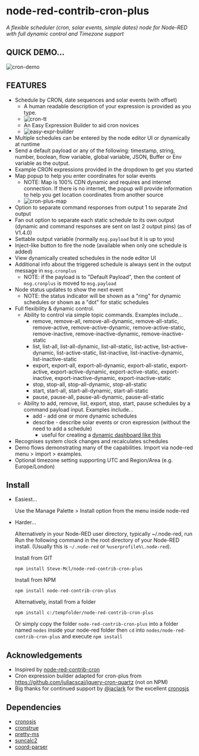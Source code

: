 node-red-contrib-cron-plus
============================
_A flexible scheduler (cron, solar events, simple dates) node for Node-RED with full dynamic control and Timezone support_


QUICK DEMO...
-------------
![cron-demo](https://user-images.githubusercontent.com/44235289/84031306-592fa900-a98d-11ea-9e93-c074473aa0c8.gif)


FEATURES
--------
* Schedule by CRON, date sequences and solar events (with offset) 
  * A human readable description of your expression is provided as you type.
  * ![cron-tt](https://user-images.githubusercontent.com/44235289/84030877-afe8b300-a98c-11ea-8a77-be84d840bf5d.gif)
  * An Easy Expression Builder to aid cron novices
  * ![easy-expr-builder](https://user-images.githubusercontent.com/44235289/90957177-296c4980-e484-11ea-9705-9a7faf90b5f0.gif)
* Multiple schedules can be entered by the node editor UI or dynamically at runtime
* Send a default payload or any of the following: timestamp, string, number, boolean, flow variable, global variable, JSON, Buffer or Env variable as the output.
* Example CRON expressions provided in the dropdown to get you started
* Map popup to help you enter coordinates for solar events
  * NOTE: Map is 100% CDN dynamic and requires and internet connection. If there is no internet, the popup will provide information to help you get location coordinates from another source
  * ![cron-plus-map](https://user-images.githubusercontent.com/44235289/84031948-79ac3300-a98e-11ea-966c-b77200515030.gif)
* Option to separate command responses from output 1 to separate 2nd output 
* Fan out option to separate each static schedule to its own output (dynamic and command responses are sent on last 2 output pins) (as of V1.4.0)
* Settable output variable (normally `msg.payload` but it is up to you)
* Inject-like button to fire the node (available when only one schedule is added) 
* View dynamically created schedules in the node editor UI
* Additional info about the triggered schedule is always sent in the output message in `msg.cronplus` 
  * NOTE: if the payload is to "Default Payload", then the content of `msg.cronplus` is moved to `msg.payload`
* Node status updates to show the next event
  * NOTE: the status indicator will be shown as a "ring" for dynamic schedules or shown as a "dot" for static schedules
* Full flexibility & dynamic control. 
  * Ability to control via simple topic commands. Examples include...
    * remove, remove-all, remove-all-dynamic, remove-all-static, remove-active, remove-active-dynamic, remove-active-static, remove-inactive, remove-inactive-dynamic, remove-inactive-static
    * list, list-all, list-all-dynamic, list-all-static, list-active, list-active-dynamic, list-active-static, list-inactive, list-inactive-dynamic, list-inactive-static
    * export, export-all, export-all-dynamic, export-all-static, export-active, export-active-dynamic, export-active-static, export-inactive, export-inactive-dynamic, export-inactive-static
    * stop, stop-all, stop-all-dynamic, stop-all-static
    * start, start-all, start-all-dynamic, start-all-static
    * pause, pause-all, pause-all-dynamic, pause-all-static
  * Ability to add, remove, list, export, stop, start, pause schedules by a command payload input. Examples include...
    * add - add one or more dynamic schedules
    * describe - describe solar events or cron expression (without the need to add a schedule)
      * useful for creating a [dynamic dashboard like this](https://flows.nodered.org/flow/79a66966a6cc655a827872a4af794b94)
* Recognises system clock changes and recalculates schedules
* Demo flows demonstrating many of the capabilities. Import via node-red menu > import > examples.
* Optional timezone setting supporting UTC and Region/Area (e.g. Europe/London)

Install
-------

* Easiest...

  Use the Manage Palette > Install option from the menu inside node-red

* Harder...

  Alternatively in your Node-RED user directory, typically ~/.node-red, run
Run the following command in the root directory of your Node-RED install.
(Usually this is `~/.node-red` or `%userprofile%\.node-red`).

  Install from GIT

      npm install Steve-Mcl/node-red-contrib-cron-plus

  Install from NPM 

      npm install node-red-contrib-cron-plus

  Alternatively, install from a folder

      npm install c:/tempfolder/node-red-contrib-cron-plus


  Or simply copy the folder `node-red-contrib-cron-plus` into a folder named `nodes` inside your node-red folder then `cd` into `nodes/node-red-contrib-cron-plus` and execute `npm install`

Acknowledgements
---------------
* Inspired by [node-red-contrib-cron](https://github.com/chameleonbr/node-red-contrib-cron)
* Cron expression builder adapted for cron-plus from https://github.com/juliacscai/jquery-cron-quartz (not on NPM)
* Big thanks for continued support by [@jaclark](https://github.com/jaclarke) for the excellent [cronosjs](https://github.com/jaclarke/cronosjs)

Dependencies
------------
* [cronosjs](https://github.com/jaclarke/cronosjs)
* [cronstrue](https://github.com/bradymholt/cRonstrue) 
* [pretty-ms](https://github.com/sindresorhus/pretty-ms)
* [suncalc2](https://github.com/andiling/suncalc2)
* [coord-parser](https://github.com/naturalatlas/coord-parser)

